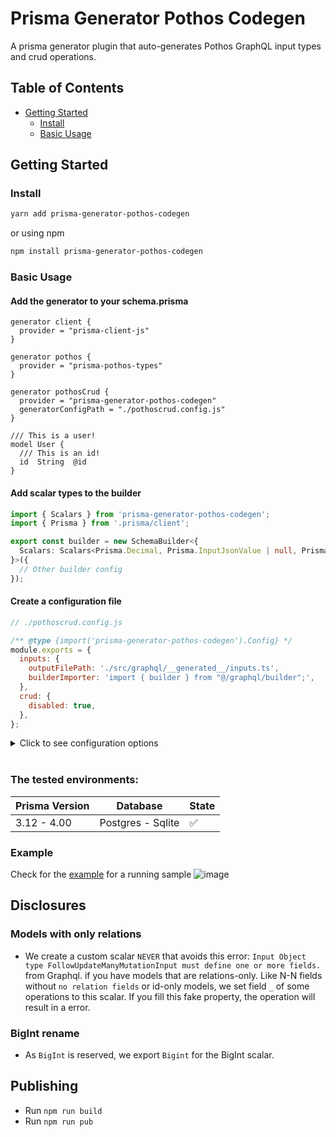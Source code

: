 # Prisma Generator Pothos Codegen

A prisma generator plugin that auto-generates Pothos GraphQL input types and crud operations.

## Table of Contents

- [Getting Started](#getting-started)
  - [Install](#install)
  - [Basic Usage](#basic-usage)

## Getting Started

### Install

```sh
yarn add prisma-generator-pothos-codegen
```

or using npm

```sh
npm install prisma-generator-pothos-codegen
```

### Basic Usage

#### Add the generator to your schema.prisma

```
generator client {
  provider = "prisma-client-js"
}

generator pothos {
  provider = "prisma-pothos-types"
}

generator pothosCrud {
  provider = "prisma-generator-pothos-codegen"
  generatorConfigPath = "./pothoscrud.config.js"
}

/// This is a user!
model User {
  /// This is an id!
  id  String  @id
}
```

#### Add scalar types to the builder

```ts
import { Scalars } from 'prisma-generator-pothos-codegen';
import { Prisma } from '.prisma/client';

export const builder = new SchemaBuilder<{
  Scalars: Scalars<Prisma.Decimal, Prisma.InputJsonValue | null, Prisma.InputJsonValue>;
}>({
  // Other builder config
});
```

#### Create a configuration file

```js
// ./pothoscrud.config.js

/** @type {import('prisma-generator-pothos-codegen').Config} */
module.exports = {
  inputs: {
    outputFilePath: './src/graphql/__generated__/inputs.ts',
    builderImporter: 'import { builder } from "@/graphql/builder";',
  },
  crud: {
    disabled: true,
  },
};
```

<details>
  <summary>Click to see configuration options</summary>
  
  ```ts
  {
    /** Input type generation config */
    inputs?: {
      /** How to import the Prisma namespace. Default: `'import { Prisma } from ".prisma/client"'` */
      prismaImporter?: string;
      /** How to import the Pothos builder. Overrides global builderImporter config. Default: `'import { builder } from "./builder"'` */
      builderImporter?: string;
      // TODO what is the default
      /** Path to generate the inputs file to from project root. Default: '.' */
      outputFilePath?: string;
      /** List of excluded scalars from generated output */
      excludeScalars?: string[];
      /** A function to replace generated source. Combined with global replacer config */
      replacer?: Replacer;
    };
    /** CRUD generation config */
    crud?: {
      /** Disable generaton of crud. Default: `false` */
      disabled?: boolean;
      /** How to import the Pothos builder. Overrides global builderImporter config. Default: `'import { builder } from "./builder"'` */
      builderImporter?: string;
      // TODO is this necessary + what is the default?
      /** How to import the inputs. Default `'import * as Inputs from ./inputs'` */
      inputsImporter?: string;
      /** Directory to generate crud code into from project root. Default: `'./generated'` */
      outputDir?: string;
      /** A function to replace generated source. Combined with global replacer config */
      replacer?: Replacer;

      // TODO What do these do?
      resolversImports?: string; // default: what to import inside resolver
      dbCaller?: string; // how to call prisma. default: context.db
    };
    /** Global config */
    global?: {
      /** A function to replace generated source */
      replacer?: Replacer;
      /** How to import the Pothos builder. Default: `'import { builder } from "./builder"'` */
      builderImporter?: string;
    };

}

```

<!-- TODO update examples -->
See example: [click here](/examples/inputs-simple-sqlite/src/schema/configs.ts)

</details>

<br />

### The tested environments:

| **Prisma Version** | **Database**      | **State** |
| ------------------ | ----------------- | --------- |
| 3.12 - 4.00        | Postgres - Sqlite | ✅        |

### Example

Check for the [example](/examples/inputs-simple-sqlite) for a running sample
![image](https://user-images.githubusercontent.com/8796757/178087266-0a852f43-a7b5-48a0-bc13-a3ece9788457.png)

## Disclosures

### Models with only relations

- We create a custom scalar `NEVER` that avoids this error: `Input Object type FollowUpdateManyMutationInput must define one or more fields.` from Graphql. if you have models that are relations-only. Like N-N fields without `no relation fields` or id-only models, we set field `_` of some operations to this scalar. If you fill this fake property, the operation will result in a error.

### BigInt rename

- As `BigInt` is reserved, we export `Bigint` for the BigInt scalar.

## Publishing

- Run `npm run build`
- Run `npm run pub`
```

